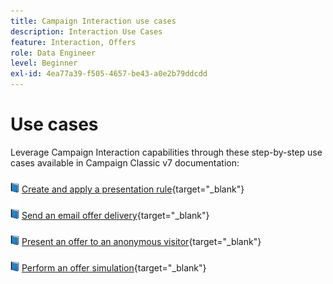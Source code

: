 ```yaml
---
title: Campaign Interaction use cases
description: Interaction Use Cases
feature: Interaction, Offers
role: Data Engineer
level: Beginner
exl-id: 4ea77a39-f505-4657-be43-a0e2b79ddcdd
---
```

# Use cases

Leverage Campaign Interaction capabilities through these step-by-step use cases available in Campaign Classic v7 documentation:

![](../assets/do-not-localize/book.png) [Create and apply a presentation rule](https://experienceleague.adobe.com/docs/campaign-classic/using/managing-offers/case-study/presentation-rules.html){target="_blank"}

![](../assets/do-not-localize/book.png) [Send an email offer delivery](https://experienceleague.adobe.com/docs/campaign-classic/using/managing-offers/case-study/offers-on-an-outbound-channel.html){target="_blank"}

![](../assets/do-not-localize/book.png) [Present an offer to an anonymous visitor](https://experienceleague.adobe.com/docs/campaign-classic/using/managing-offers/case-study/offers-on-an-outbound-channel.html){target="_blank"}

![](../assets/do-not-localize/book.png) [Perform an offer simulation](https://experienceleague.adobe.com/docs/campaign-classic/using/managing-offers/case-study/offers-on-an-outbound-channel.html){target="_blank"}
